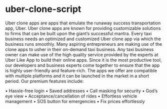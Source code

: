 # uber-clone-script
Uber clone apps are apps that emulate the runaway success transportation app, Uber. Uber clone apps are known for providing customizable solutions to firms that can be built upon the giant’s successful mantra.
Every taxi business needs an optimized and customized Uber clone app via which the business runs smoothly. Many aspiring entrepreneurs are making use of the clone apps to usher in their on-demand taxi business. Any taxi business owner can make use of the high quality service provided by the experts at Uber Like App to build their online apps. Since it is the most productive tool, our developers and business experts come together to ensure that the app is highly user-friendly and feature-rich. The apps we offer are compatible with multiple platforms and it can be launched in the market in a short period. Our premium features include:

•	Hassle-free login 
•	Saved addresses
•	Call masking for security
•	God’s eye view
•	Acceptance/cancellation of rides
•	Effortless vehicle management
•	SOS button for emergencies
•	Fix prices effortlessly

